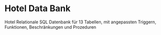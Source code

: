 # Hotel Data Bank
Hotel Relationale SQL Datenbank für 13 Tabellen, mit angepassten Triggern, Funktionen, Beschränkungen und Prozeduren

